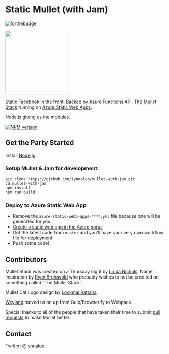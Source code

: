 # Static Mullet (with Jam)

[![forthebadge](http://forthebadge.com/images/badges/contains-cat-gifs.svg)](http://forthebadge.com)

<img src="https://cloud.githubusercontent.com/assets/1610195/5716009/cf500292-9ab1-11e4-84a2-f93f9766afa9.png" align="center" width="200">

Static [Facebook](http://facebook.github.io/react/) in the front. Backed by Azure Functions API.
[The Mullet Stack](https://github.com/lynnaloo/mullet) running on [Azure Static Web Apps](https://azure.microsoft.com/en-us/services/app-service/static/).

[Node.js](http://nodejs.org/) giving us the modules.

[![NPM version](https://badge.fury.io/js/mullet.svg)](http://badge.fury.io/js/mullet)

## Get the Party Started

Install [Node.js](http://nodejs.org/)

### Setup Mullet & Jam for development:

```
git clone https://github.com/lynnaloo/mullet-with-jam.git
cd mullet-with-jam
npm install
npm run build
```

### Deploy to Azure Static Web App

* Remove the `azure-static-webb-apps-****.yml` file because one will be generated for you
* [Create a static web app in the Azure portal](https://docs.microsoft.com/en-us/azure/static-web-apps/getting-started?tabs=angular#create-a-static-web-app)
* Get the latest code from `master` and you'll have your very own workflow file for deployment
* Push some code!

## Contributors

Mullet Stack was created on a Thursday night by [Linda Nichols](http://www.github.com/lynnaloo). Name inspiration by [Ryan Brunsvold](http://www.github.com/brunsvold) who probably wishes to not be credited on something called "The Mullet Stack."

Mullet Cat Logo design by [Lookmai Rattana](http://www.github.com/cosmicmeow).

[Weyland](http://www.github.com/weyj4) moved us on up from Gulp/Browserify to Webpack.

Special thanks to all of the people that have taken their time to submit [pull requests](https://github.com/lynnaloo/mullet/graphs/contributors) to make Mullet better!

## Contact

Twitter: [@lynnaloo](http://www.twitter.com/lynnaloo)
